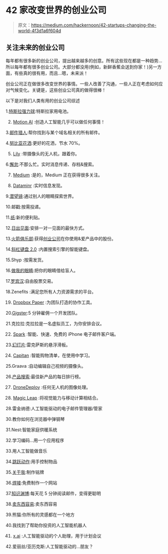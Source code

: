# 42 家改变世界的创业公司

> 原文：<https://medium.com/hackernoon/42-startups-changing-the-world-4f3d1a6f604d>

## 关注未来的创业公司

每年都有很多新的创业公司，提出越来越多的创意。所有这些现在都是一种趋势…所以每年都有很多创业公司。大部分都没用(例如，新鲜香蕉会送到你家！)另一方面，有些真的很有用，而且…嗯，未来派！

创业公司正在做很多改变世界的事情。一些人改善了沟通，一些人正在考虑如何应对气候变化。关键是，这些创业公司真的做得很棒！

以下是对我们人类有用的创业公司综述

1.[特斯拉强力球](https://www.teslamotors.com/powerwall):特斯拉家用电池。

2. [Motion AI](http://motion.ai/) :创造人工智能几乎可以做任何事情！

3.[邮件猎人](https://emailhunter.co):帮你找到与某个域名相关的所有邮件。

4.[努比亚花洒](https://nebia.com):更好的花洒，节水 70%。

5. [Lily](https://www.lily.camera) :带摄像头的无人机，跟着你。

6.[懈怠](https://slack.com/):不那么忙。实时消息传递、存档&搜索。

7. [Medium](/) :是的，Medium 正在获得很多关注。

8. [Dataminr](https://www.dataminr.com) :实时信息发现。

9.[潜望镜](https://www.periscope.tv):通过别人的眼睛探索世界。

10.邮戳:按需投递。

11.[纸](http://www.fiftythree.com):新的便利贴。

12.[日出见面](http://sunrise.am/meet):安排一对一见面的最快方式。

13.[火箭俱乐部](http://www.rocketclub.co):获得[创业公司](https://hackernoon.com/tagged/startup)在你使用&爱产品中的股份。

14.[斜杠键盘 2.0](http://tapslash.com) :内置搜索引擎的智能键盘。

15.Shyp :按需发货。

16.[做我的眼睛](http://www.bemyeyes.org):把你的眼睛借给盲人。

17.[罗宾汉](https://robinhood.com):自由股票交易。

18.Zenefits :满足您所有人力资源需求的平台。

19. [Dropbox Paper](https://www.dropbox.com/paper) :为团队打造的协作工具。

20.[Gigster](https://gigster.com):5 分钟雇佣一个开发团队。

21.克拉拉:克拉拉是一名虚拟员工，为你安排会议。

22. [Spark](https://readdle.com/products/spark) :智能、快速、免费的 iPhone 电子邮件客户端。

23.[幻灯片](http://www.lexus-int.com/amazinginmotion/slide):雷克萨斯的悬浮滑板。

24. [Capitan](http://www.getcapitan.com) :智能购物清单，在使用中学习。

25.Graava :自动编辑自己视频的摄像头。

26.[产品搜索](https://www.producthunt.com/):最佳新产品的每日排行榜。

27. [DroneDeploy](https://www.dronedeploy.com) :任何无人机的图像处理。

28. [Magic Leap](http://www.magicleap.com) :将视觉能力与移动计算相结合。

28.雷金纳德:人工智能驱动的电子邮件管理器/管家

30.教你如何在浏览器中弹钢琴

31.Nest:智能家庭供暖系统

32.学习编码…用一个应用程序

33.用人工智能做音乐

34.[跳跃动作](https://www.leapmotion.com/):用手控制物品

35.[关于我](https://about.me):制作铭牌

36.[焊接](https://www.weld.io/):免费制作一个网站

37.[知识渊博](http://gohighbrow.com/):每天花 5 分钟阅读邮件，变得更聪明

38.[卖东西容易](https://www.selliteasy.co/):卖东西容易

39.熊猫:你所有的灵感都在一个地方

40.我找到了帮助你投资的人工智能机器人

41. [x.ai](https://x.ai/) :人工智能驱动的个人助理，用于计划会议

42.爱丽丝/亚历克斯:人工智能驱动的…朋友？